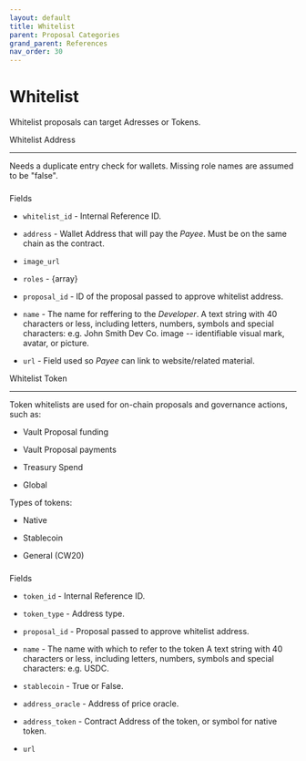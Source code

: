 ```yaml
---
layout: default
title: Whitelist
parent: Proposal Categories
grand_parent: References
nav_order: 30
---
```


Whitelist
=========

Whitelist proposals can target Adresses or Tokens.

Whitelist Address[](https://elanu-sheetmaster.gitbook.io/y-foundry/info/references/proposal-categories/whitelist#whitelist-address)

---------------------------------------------------------------------------------------------------------------------------------------

Needs a duplicate entry check for wallets. Missing role names are assumed to be "false".

###

Fields[](https://elanu-sheetmaster.gitbook.io/y-foundry/info/references/proposal-categories/whitelist#fields)

-   `whitelist_id` - Internal Reference ID.

-   `address` - Wallet Address that will pay the *Payee*. Must be on the same chain as the contract.

-   `image_url`

-   `roles` - {array}

-   `proposal_id` - ID of the proposal passed to approve whitelist address.

-   `name` - The name for reffering to the *Developer*. A text string with 40 characters or less, including letters, numbers, symbols and special characters: e.g. John Smith Dev Co. image -- identifiable visual mark, avatar, or picture.

-   `url` - Field used so *Payee* can link to website/related material.

Whitelist Token[](https://elanu-sheetmaster.gitbook.io/y-foundry/info/references/proposal-categories/whitelist#whitelist-token)

-----------------------------------------------------------------------------------------------------------------------------------

Token whitelists are used for on-chain proposals and governance actions, such as:

-   Vault Proposal funding

-   Vault Proposal payments

-   Treasury Spend

-   Global

Types of tokens:

-   Native

-   Stablecoin

-   General (CW20)

###

Fields[](https://elanu-sheetmaster.gitbook.io/y-foundry/info/references/proposal-categories/whitelist#fields-1)

-   `token_id` - Internal Reference ID.

-   `token_type` - Address type.

-   `proposal_id` - Proposal passed to approve whitelist address.

-   `name` - The name with which to refer to the token A text string with 40 characters or less, including letters, numbers, symbols and special characters: e.g. USDC.

-   `stablecoin` - True or False.

-   `address_oracle` - Address of price oracle.

-   `address_token` - Contract Address of the token, or symbol for native token.

-   `url`